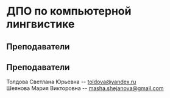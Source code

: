 # ДПО по компьютерной лингвистике

## Преподаватели

## Преподаватели
Толдова Светлана Юрьевна -- toldova@yandex.ru  
Шеянова Мария Викторовна -- masha.shejanova@gmail.com
